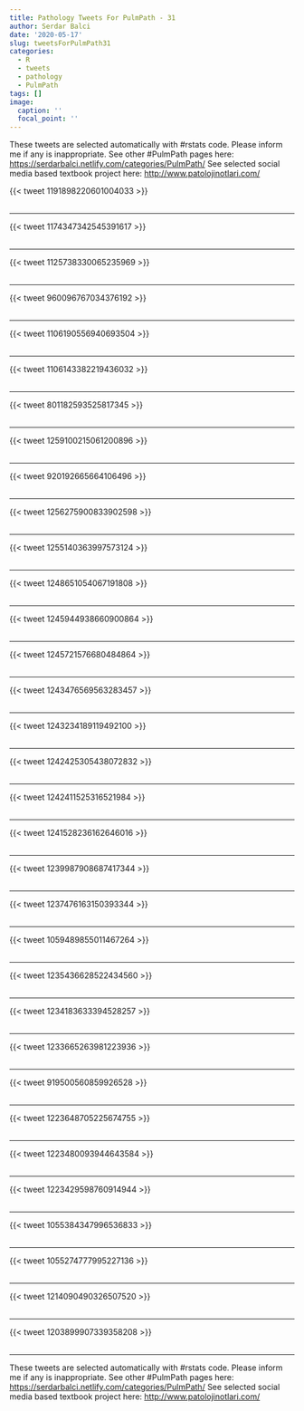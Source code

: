 ```yaml
---
title: Pathology Tweets For PulmPath - 31
author: Serdar Balci
date: '2020-05-17'
slug: tweetsForPulmPath31
categories:
  - R
  - tweets
  - pathology
  - PulmPath
tags: []
image:
  caption: ''
  focal_point: ''
---
```



These tweets are selected automatically with #rstats code. Please inform me if any is inappropriate.
See other #PulmPath pages here: https://serdarbalci.netlify.com/categories/PulmPath/ 
See selected social media based textbook project here: http://www.patolojinotlari.com/

{{< tweet 1191898220601004033 >}}
<br>
<br>
<hr>
{{< tweet 1174347342545391617 >}}
<br>
<br>
<hr>
{{< tweet 1125738330065235969 >}}
<br>
<br>
<hr>
{{< tweet 960096767034376192 >}}
<br>
<br>
<hr>
{{< tweet 1106190556940693504 >}}
<br>
<br>
<hr>
{{< tweet 1106143382219436032 >}}
<br>
<br>
<hr>
{{< tweet 801182593525817345 >}}
<br>
<br>
<hr>
{{< tweet 1259100215061200896 >}}
<br>
<br>
<hr>
{{< tweet 920192665664106496 >}}
<br>
<br>
<hr>
{{< tweet 1256275900833902598 >}}
<br>
<br>
<hr>
{{< tweet 1255140363997573124 >}}
<br>
<br>
<hr>
{{< tweet 1248651054067191808 >}}
<br>
<br>
<hr>
{{< tweet 1245944938660900864 >}}
<br>
<br>
<hr>
{{< tweet 1245721576680484864 >}}
<br>
<br>
<hr>
{{< tweet 1243476569563283457 >}}
<br>
<br>
<hr>
{{< tweet 1243234189119492100 >}}
<br>
<br>
<hr>
{{< tweet 1242425305438072832 >}}
<br>
<br>
<hr>
{{< tweet 1242411525316521984 >}}
<br>
<br>
<hr>
{{< tweet 1241528236162646016 >}}
<br>
<br>
<hr>
{{< tweet 1239987908687417344 >}}
<br>
<br>
<hr>
{{< tweet 1237476163150393344 >}}
<br>
<br>
<hr>
{{< tweet 1059489855011467264 >}}
<br>
<br>
<hr>
{{< tweet 1235436628522434560 >}}
<br>
<br>
<hr>
{{< tweet 1234183633394528257 >}}
<br>
<br>
<hr>
{{< tweet 1233665263981223936 >}}
<br>
<br>
<hr>
{{< tweet 919500560859926528 >}}
<br>
<br>
<hr>
{{< tweet 1223648705225674755 >}}
<br>
<br>
<hr>
{{< tweet 1223480093944643584 >}}
<br>
<br>
<hr>
{{< tweet 1223429598760914944 >}}
<br>
<br>
<hr>
{{< tweet 1055384347996536833 >}}
<br>
<br>
<hr>
{{< tweet 1055274777995227136 >}}
<br>
<br>
<hr>
{{< tweet 1214090490326507520 >}}
<br>
<br>
<hr>
{{< tweet 1203899907339358208 >}}
<br>
<br>
<hr>


These tweets are selected automatically with #rstats code. Please inform me if any is inappropriate.
See other #PulmPath pages here: https://serdarbalci.netlify.com/categories/PulmPath/ 
See selected social media based textbook project here: http://www.patolojinotlari.com/
